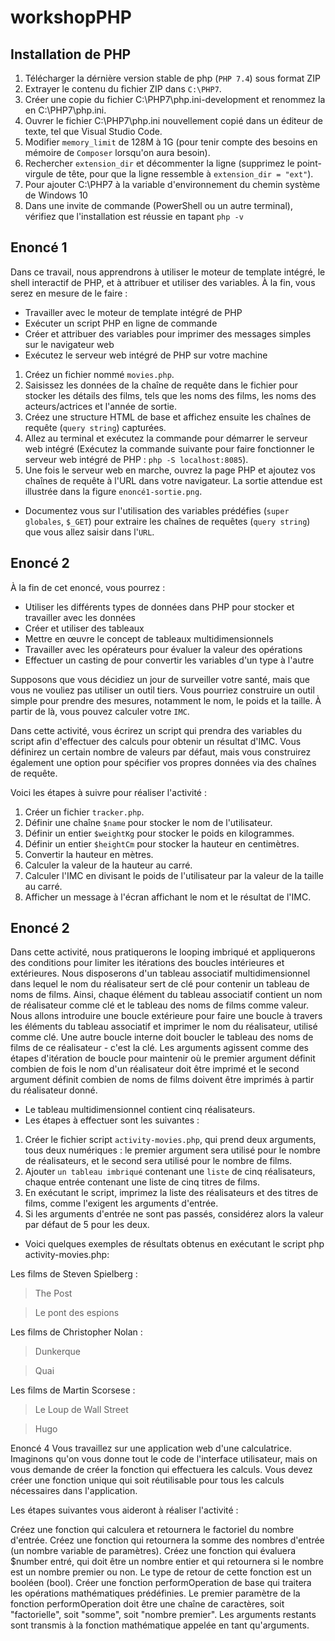 # workshopPHP

## Installation de PHP
1. Télécharger la dérnière version stable de php (`PHP 7.4`) sous format ZIP
2. Extrayer le contenu du fichier ZIP dans `C:\PHP7`.
3. Créer une copie du fichier C:\PHP7\php.ini-development et renommez la en C:\PHP7\php.ini.
4. Ouvrer le fichier C:\PHP7\php.ini nouvellement copié dans un éditeur de texte, tel que Visual Studio Code.
5. Modifier `memory_limit` de 128M à 1G (pour tenir compte des besoins en mémoire de `Composer` lorsqu'on aura besoin).
6. Rechercher `extension_dir` et décommenter la ligne (supprimez le point-virgule de tête, pour que la ligne ressemble à `extension_dir = "ext"`).
7. Pour ajouter C:\PHP7 à la variable d'environnement du chemin système de Windows 10
8. Dans une invite de commande (PowerShell ou un autre terminal), vérifiez que l'installation est réussie en tapant `php -v`

## Enoncé 1 
Dans ce travail, nous apprendrons à utiliser le moteur de template intégré, le shell interactif de PHP, et à attribuer et utiliser des variables. À la fin, vous serez en mesure de le faire :

- Travailler avec le moteur de template intégré de PHP
- Exécuter un script PHP en ligne de commande
- Créer et attribuer des variables pour imprimer des messages simples sur le navigateur web
- Exécutez le serveur web intégré de PHP sur votre machine

1. Créez un fichier nommé `movies.php`.
2. Saisissez les données de la chaîne de requête dans le fichier pour stocker les détails des films, tels que les noms des films, les noms des acteurs/actrices et l'année de sortie.
3. Créez une structure HTML de base et affichez ensuite les chaînes de requête (`query string`) capturées.
4. Allez au terminal et exécutez la commande pour démarrer le serveur web intégré (Exécutez la commande suivante pour faire fonctionner le serveur web intégré de PHP : `php -S localhost:8085`).
5. Une fois le serveur web en marche, ouvrez la page PHP et ajoutez vos chaînes de requête à l'URL dans votre navigateur. La sortie attendue est illustrée dans la figure `enoncé1-sortie.png`.
- Documentez vous sur l'utilisation des variables prédéfies (`super globales`, `$_GET`) pour extraire les chaînes de requêtes (`query string`) que vous allez saisir dans l'`URL`.

## Enoncé 2
À la fin de cet enoncé, vous pourrez :
- Utiliser les différents types de données dans PHP pour stocker et travailler avec les données
- Créer et utiliser des tableaux
- Mettre en œuvre le concept de tableaux multidimensionnels
- Travailler avec les opérateurs pour évaluer la valeur des opérations
- Effectuer un casting de pour convertir les variables d'un type à l'autre

Supposons que vous décidiez un jour de surveiller votre santé, mais que vous ne vouliez pas utiliser un outil tiers. Vous pourriez construire un outil simple pour prendre des mesures, notamment le nom, le poids et la taille. À partir de là, vous pouvez calculer votre `IMC`.

Dans cette activité, vous écrirez un script qui prendra des variables du script afin d'effectuer des calculs pour obtenir un résultat d'IMC. Vous définirez un certain nombre de valeurs par défaut, mais vous construirez également une option pour spécifier vos propres données via des chaînes de requête.

Voici les étapes à suivre pour réaliser l'activité :

1. Créer un fichier `tracker.php`.
2. Définir une chaîne `$name` pour stocker le nom de l'utilisateur.
3. Définir un entier `$weightKg` pour stocker le poids en kilogrammes.
4. Définir un entier `$heightCm` pour stocker la hauteur en centimètres.
5. Convertir la hauteur en mètres.
6. Calculer la valeur de la hauteur au carré.
7. Calculer l'IMC en divisant le poids de l'utilisateur par la valeur de la taille au carré.
8. Afficher un message à l'écran affichant le nom et le résultat de l'IMC.

## Enoncé 2
Dans cette activité, nous pratiquerons le looping imbriqué et appliquerons des conditions pour limiter les itérations des boucles intérieures et extérieures. Nous disposerons d'un tableau associatif multidimensionnel dans lequel le nom du réalisateur sert de clé pour contenir un tableau de noms de films. Ainsi, chaque élément du tableau associatif contient un nom de réalisateur comme clé et le tableau des noms de films comme valeur. Nous allons introduire une boucle extérieure pour faire une boucle à travers les éléments du tableau associatif et imprimer le nom du réalisateur, utilisé comme clé. Une autre boucle interne doit boucler le tableau des noms de films de ce réalisateur - c'est la clé. Les arguments agissent comme des étapes d'itération de boucle pour maintenir où le premier argument définit combien de fois le nom d'un réalisateur doit être imprimé et le second argument définit combien de noms de films doivent être imprimés à partir du réalisateur donné.
- Le tableau multidimensionnel contient cinq réalisateurs.
- Les étapes à effectuer sont les suivantes :
1. Créer le fichier script `activity-movies.php`, qui prend deux arguments, tous deux numériques : le premier argument sera utilisé pour le nombre de réalisateurs, et le second sera utilisé pour le nombre de films.
2. Ajouter `un tableau imbriqué` contenant une `liste` de cinq réalisateurs, chaque entrée contenant une liste de cinq titres de films.
3. En exécutant le script, imprimez la liste des réalisateurs et des titres de films, comme l'exigent les arguments d'entrée.
4. Si les arguments d'entrée ne sont pas passés, considérez alors la valeur par défaut de 5 pour les deux.
- Voici quelques exemples de résultats obtenus en exécutant le script php activity-movies.php:

Les films de Steven Spielberg :

> The Post

> Le pont des espions

Les films de Christopher Nolan :

> Dunkerque

> Quai

Les films de Martin Scorsese :

> Le Loup de Wall Street

> Hugo

Enoncé 4
Vous travaillez sur une application web d'une calculatrice. Imaginons qu'on vous donne tout le code de l'interface utilisateur, mais on vous demande de créer la fonction qui effectuera les calculs. Vous devez créer une fonction unique qui soit réutilisable pour tous les calculs nécessaires dans l'application.

Les étapes suivantes vous aideront à réaliser l'activité :

Créez une fonction qui calculera et retournera le factoriel du nombre d'entrée.
Créez une fonction qui retournera la somme des nombres d'entrée (un nombre variable de paramètres).
Créez une fonction qui évaluera $number entré, qui doit être un nombre entier et qui retournera si le nombre est un nombre premier ou non. Le type de retour de cette fonction est un booléen (bool).
Créer une fonction performOperation de base qui traitera les opérations mathématiques prédéfinies. Le premier paramètre de la fonction performOperation doit être une chaîne de caractères, soit "factorielle", soit "somme", soit "nombre premier". Les arguments restants sont transmis à la fonction mathématique appelée en tant qu'arguments.